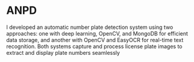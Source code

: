 # ANPD
I developed an automatic number plate detection system using two approaches: one with deep learning, OpenCV, and MongoDB for efficient data storage, and another with OpenCV and EasyOCR for real-time text recognition. Both systems capture and process license plate images to extract and display plate numbers seamlessly
